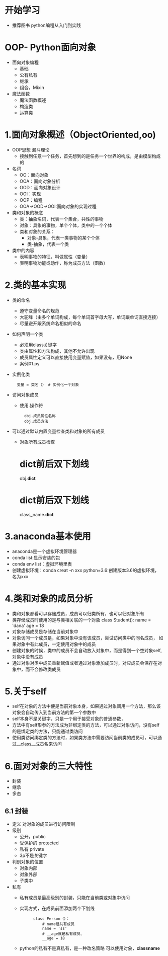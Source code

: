 # 开始学习
- 推荐图书 python编程从入门到实践

# OOP- Python面向对象
- 面向对象编程
    - 基础
    - 公有私有
    - 继承
    - 组合，Mixin
- 魔法函数
    - 魔法函数概述
    - 构造类
    - 运算类
    
# 1.面向对象概述（ObjectOriented,oo)
- OOP思想  漏斗理论
    - 接触到任意一个任务，首先想到的是任务一个世界的构成，是由模型构成的
- 名词
    - OO：面向对象
    - OOA：面向对象分析
    - OOD：面向对象设计
    - OOI：实现
    - OOP：编程
    - OOA->OOD->OOI:面向对象的实现过程
- 类和对象的概念
    - 类：抽象名词，代表一个集合，共性的事物
    - 对象：具象的事物，单个个体，类中的一个个体
    - 类和对象的关系：
        - 对象-具象，代表一类事物的某个个体
        - 类-抽象，代表一个类
- 类中的内容
    - 表明事物的特征，叫做属性（变量）
    - 表明事物功能或动作，称为成员方法（函数）
# 2.类的基本实现
- 类的命名
    - 遵守变量命名的规范
    - 大驼峰（由多个单词构成，每个单词首字母大写，单词跟单词直接连接）
    - 尽量避开跟系统命名相似的命名
- 如何声明一个类
    - 必须用class关键字
    - 类由属性和方法构成，其他不允许出现
    - 成员属性定义可以直接使用变量赋值，如果没有，用None
    - 案例01.py
- 实例化类
    
        变量 = 类名（） # 实例化一个对象
- 访问对象成员
    - 使用.操作符
    
            obj.成员属性名称
            obj.成员方法
- 可以通过默认内置变量检查类和对象的所有成员
    - 对象所有成员检查
        # dict前后双下划线
        obj.__dict__
        # dict前后双下划线
        class_name.__dict__   
# 3.anaconda基本使用
- anaconda是一个虚拟环境管理器
- conda list:显示安装的包
- conda env list：虚拟环境里表
- 创建虚拟环境：conda creat -n xxx python=3.6:创建版本3.6的虚拟环境，名为xxx  
# 4.类和对象的成员分析
- 类和对象都看可以存储成员，成员可以归类所有，也可以归对象所有
- 类存储成员时使用的是与类相关联的一个对象
        class Student():
            name = 'dana'
            age = 18
- 对象存储成员是存储在当前对象中
- 对象访问一个成员是，如果对象中没有该成员，尝试访问类中的同名成员，
                  如果对象中有此成员，一定使用对象中的成员
- 创建对象的时候，类中的成员不会自动放入对象中，而是得到一个空对象self,对象中没有成员
- 通过对象对类中成员重新赋值或者通过对象添加成员时，对应成员会保存在对象中，而不会修改类成员
# 5.关于self
- self在对象的方法中便是当前对象本身，如果通过对象调用一个方法，那么该对象会自动传入到当前方法的第一个参数中
- self本身不是关键字，只是一个用于接受对象的普通参数，
- 方法中有self形参的方法成为非绑定类的方法，可以通过对象访问，没有self的是绑定类的方法，只能通过类访问
- 使用类访问绑定类的方法时，如果类方法中需要访问当前类的成员可，可以通过__class__成员名来访问
# 6.面对对象的三大特性
- 封装
- 继承
- 多态
## 6.1 封装
- 定义 对对象的成员进行访问限制
- 级别
    - 公开，public
    - 受保护的 protected
    - 私有 private
    - 3p不是关键字
- 判别对象的位置
    - 对象内部
    - 对象外部
    - 子类中
- 私有
    - 私有成员是最高级别的封装，只能在当前类或对象中访问
    - 实现方式，在成员前面添加两个下划线
                
                class Person（）：
                    # name是共有成员
                    name = 'ss'
                    # __age就是私有成员、
                    __age = 18
    - python的私有不是真私有，是一种改名策略
      可以使用对象，__classname__                      